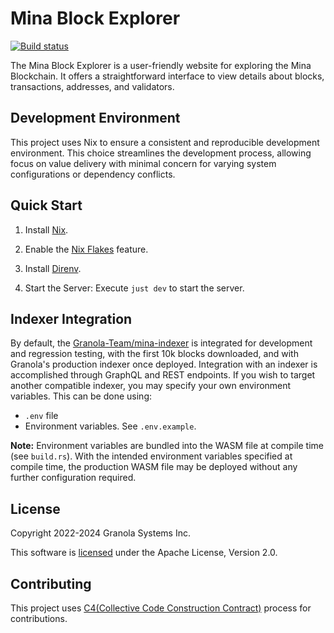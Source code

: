 # Mina Block Explorer

[![Build status](https://badge.buildkite.com/1f8c338cb4ede4e41a4d84de89479fb2eddf9a6f64b72dcf36.svg?branch=main)](https://buildkite.com/granola/mina-block-explorer)

The Mina Block Explorer is a user-friendly website for exploring the Mina
Blockchain. It offers a straightforward interface to view details about blocks,
transactions, addresses, and validators.

## Development Environment

This project uses Nix to ensure a consistent and reproducible development
environment. This choice streamlines the development process, allowing focus on
value delivery with minimal concern for varying system configurations or
dependency conflicts.

## Quick Start

1. Install [Nix](https://nixos.org/download.html).

2. Enable the [Nix Flakes](https://nixos.wiki/wiki/Flakes) feature.

3. Install [Direnv](https://direnv.net/).

4. Start the Server: Execute `just dev` to start the server.

## Indexer Integration

By default, the [Granola-Team/mina-indexer](https://github.com/Granola-Team/mina-indexer) is 
integrated for development and regression testing, with the first 10k blocks downloaded, and 
with Granola's production indexer once deployed. Integration with an indexer is accomplished 
through GraphQL and REST endpoints. If you wish to target another compatible indexer, 
you may specify your own environment variables. This can be done using:
- `.env` file
- Environment variables. See `.env.example`.

**Note:** Environment variables are bundled into the WASM file at compile time (see
`build.rs`). With the intended environment variables specified at compile time,
the production WASM file may be deployed without any further configuration
required.

## License

Copyright 2022-2024 Granola Systems Inc.

This software is [licensed](LICENSE) under the Apache License, Version 2.0.

## Contributing

This project uses [C4(Collective Code Construction
Contract)](https://rfc.zeromq.org/spec/42/) process for contributions.
